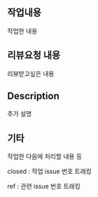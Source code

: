 ## 작업내용
작업한 내용

## 리뷰요청 내용
리뷰받고싶은 내용

## Description
추가 설명

## 기타
작업한 다음에 처리할 내용 등

closed :
작업 issue 번호 트래킹

ref :
관련 issue 번호 트래킹
